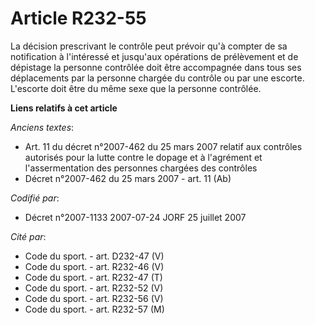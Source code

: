 # Article R232-55

La décision prescrivant le contrôle peut prévoir qu'à compter de sa notification à l'intéressé et jusqu'aux opérations de
prélèvement et de dépistage la personne contrôlée doit être accompagnée dans tous ses déplacements par la personne chargée du
contrôle ou par une escorte. L'escorte doit être du même sexe que la personne contrôlée.

**Liens relatifs à cet article**

_Anciens textes_:

  - Art. 11 du décret n°2007-462 du 25 mars 2007 relatif aux contrôles autorisés pour la lutte contre le dopage et à l'agrément et l'assermentation des personnes chargées des contrôles
  - Décret n°2007-462 du 25 mars 2007 - art. 11 (Ab)

_Codifié par_:

  - Décret n°2007-1133 2007-07-24 JORF 25 juillet 2007

_Cité par_:

  - Code du sport. - art. D232-47 (V)
  - Code du sport. - art. R232-46 (V)
  - Code du sport. - art. R232-47 (T)
  - Code du sport. - art. R232-52 (V)
  - Code du sport. - art. R232-56 (V)
  - Code du sport. - art. R232-57 (M)
